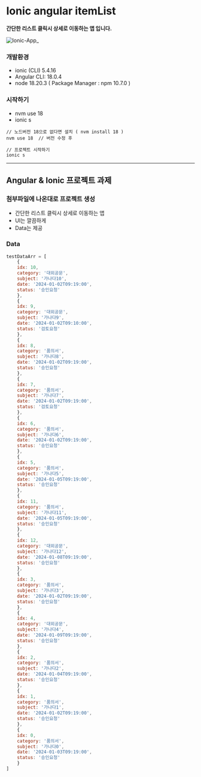# Ionic angular itemList 


<b>간단한 리스트 클릭시 상세로 이동하는 앱 입니다.</b>

![Ionic-App_](https://github.com/yunsungjoong/ionic-angular-study/assets/96567925/07956272-5abb-4714-a5bf-3fff5aa23eb7)


### 개발환경
- ionic (CLI) 5.4.16
- Angular CLI: 18.0.4
- node 18.20.3 ( Package Manager : npm 10.7.0 )


### 시작하기 

- nvm use 18 
- ionic s

```
// 노드버전 18으로 없다면 설치 ( nvm install 18 )
nvm use 18  // 버전 수정 후  

// 프로젝트 시작하기 
ionic s
```

---

## Angular & Ionic 프로젝트 과제

###  첨부파일에 나온대로 프로젝트 생성

- 간단한 리스트 클릭시 상세로 이동하는 앱
- UI는 깔끔하게 
- Data는 제공   

### Data

```javascript
testDataArr = [
    {
    idx: 10,
    category: '대외공문',
    subject: '가나다10',
    date: '2024-01-02T09:19:00',
    status: '승인요청'
    },
    {
    idx: 9,
    category: '대외공문',
    subject: '가나다9',
    date: '2024-01-02T09:10:00',
    status: '검토요청'
    },
    {
    idx: 8,
    category: '품의서',
    subject: '가나다8',
    date: '2024-01-02T09:19:00',
    status: '승인요청'
    },
    {
    idx: 7,
    category: '품의서',
    subject: '가나다7',
    date: '2024-01-02T09:19:00',
    status: '검토요청'
    },
    {
    idx: 6,
    category: '품의서',
    subject: '가나다6',
    date: '2024-01-02T09:19:00',
    status: '승인요청'
    },
    {
    idx: 5,
    category: '품의서',
    subject: '가나다5',
    date: '2024-01-05T09:19:00',
    status: '승인요청'
    },
    {
    idx: 11,
    category: '품의서',
    subject: '가나다11',
    date: '2024-01-05T09:19:00',
    status: '승인요청'
    },
    {
    idx: 12,
    category: '대외공문',
    subject: '가나다12',
    date: '2024-01-08T09:19:00',
    status: '승인요청'
    },
    {
    idx: 3,
    category: '품의서',
    subject: '가나다3',
    date: '2024-01-02T09:19:00',
    status: '승인요청'
    },
    {
    idx: 4,
    category: '대외공문',
    subject: '가나다4',
    date: '2024-01-09T09:19:00',
    status: '승인요청'
    },
    {
    idx: 2,
    category: '품의서',
    subject: '가나다2',
    date: '2024-01-04T09:19:00',
    status: '승인요청'
    },
    {
    idx: 1,
    category: '품의서',
    subject: '가나다1',
    date: '2024-01-02T09:19:00',
    status: '승인요청'
    },
    {
    idx: 0,
    category: '품의서',
    subject: '가나다0',
    date: '2024-01-03T09:19:00',
    status: '승인요청'
    }
]
```